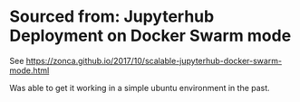 Sourced from: Jupyterhub Deployment on Docker Swarm mode
==========================

See <https://zonca.github.io/2017/10/scalable-jupyterhub-docker-swarm-mode.html>


Was able to get it working in a simple ubuntu environment in the past.
